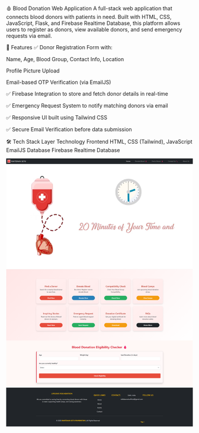 🩸 Blood Donation Web Application
A full-stack web application that connects blood donors with patients in need. Built with HTML, CSS, JavaScript, Flask, and Firebase Realtime Database, this platform allows users to register as donors, view available donors, and send emergency requests via email.

🔧 Features
✅ Donor Registration Form with:

Name, Age, Blood Group, Contact Info, Location

Profile Picture Upload

Email-based OTP Verification (via EmailJS)

✅ Firebase Integration to store and fetch donor details in real-time

✅ Emergency Request System to notify matching donors via email

✅ Responsive UI built using Tailwind CSS

✅ Secure Email Verification before data submission

🛠️ Tech Stack
Layer	Technology
Frontend	HTML, CSS (Tailwind), JavaScript EmailJS
Database	Firebase Realtime Database

<img src="https://github.com/TusharPanchal19/Raktdaan-setu-Source-Code/blob/b7010d4bc3432022376c39c9b0b9f81cad9a1217/raktdaansetuportal.vercel.app_.png"></img>
